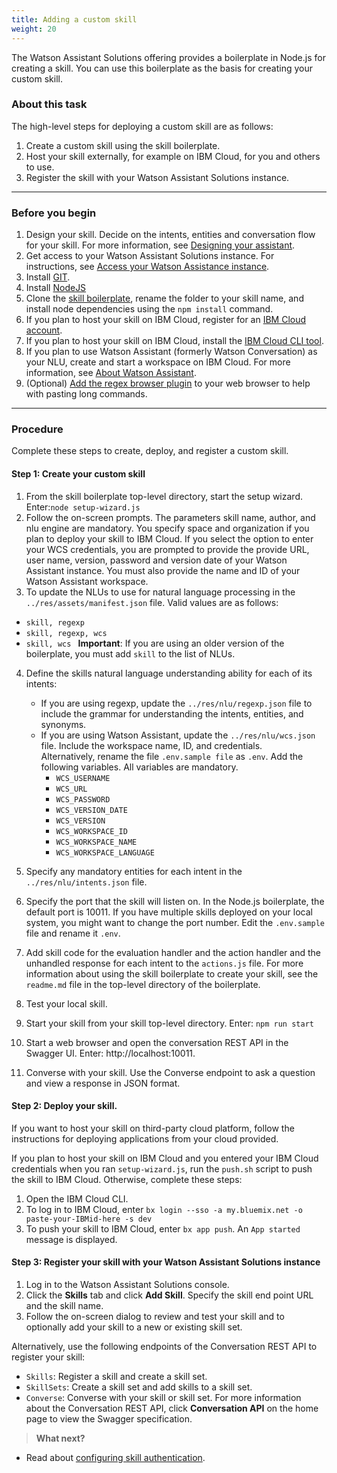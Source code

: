 ```yaml
---
title: Adding a custom skill
weight: 20
---
```

The Watson Assistant Solutions offering provides a boilerplate in Node.js for creating a skill.  You can use this boilerplate as the basis for creating your custom skill.

### About this task
The high-level steps for deploying a custom skill are as follows:
1. Create a custom skill using the skill boilerplate.
2. Host your skill externally, for example on IBM Cloud, for you and others to use.
3. Register the skill with your Watson Assistant Solutions instance.

---
### Before you begin
1. Design your skill.  Decide on the intents, entities and conversation flow for your skill.  For more information, see [Designing your assistant]({{site.baseurl}}/design/how-to-design-your-assistant/).
2. Get access to your Watson Assistant Solutions instance.  For instructions, see [Access your Watson Assistance  instance]({{site.baseurl}}/get-started/get-api-key/).
3. Install [GIT](https://git-scm.com/downloads).
4. Install [NodeJS](https://nodejs.org/dist/v8.9.1/)
5. Clone the [skill boilerplate](https://github.com/Watson-Personal-Assistant/SkillBoilerplate), rename the folder to your skill name, and install node dependencies using the ```npm install``` command.
6. If you plan to host your skill on IBM Cloud, register for an [IBM Cloud account](https://www.ibm.com/account/us-en/signup/register.html).
7. If you plan to host your skill on IBM Cloud, install the [IBM Cloud CLI tool](https://console.bluemix.net/docs/cli/index.html#cli).
8. If you plan to use Watson Assistant (formerly Watson Conversation) as your NLU, create and start a workspace on IBM Cloud. For more information, see [About Watson Assistant](https://console.bluemix.net/docs/services/conversation/).
9. (Optional) [Add the regex browser plugin]({{site.baseurl}}/get-help/troubleshooting/) to your web browser to help with pasting long commands.

---
### Procedure
Complete these steps to create, deploy, and register a custom skill.

#### Step 1: Create your custom skill
1.  From the skill boilerplate top-level directory, start the setup wizard.  Enter:```node setup-wizard.js```
2.  Follow the on-screen prompts.  The parameters skill name, author, and nlu engine are mandatory.  You specify space and organization if you plan to deploy your skill to IBM Cloud.   If you select the option to enter your WCS credentials, you are prompted to provide the provide URL, user name, version, password and version date of your Watson Assistant instance.  You must also provide the name and ID of your Watson Assistant workspace.
3. To update the NLUs to use for natural language processing in the ```../res/assets/manifest.json``` file.  Valid values are as follows:
  - ```skill, regexp```
  - ```skill, regexp, wcs```
  - ```skill, wcs ```
**Important**:  If you are using an older version of the boilerplate, you must add ```skill``` to the list of NLUs.
4. Define the skills natural language understanding ability for each of its intents:
   - If you are using regexp, update the ```../res/nlu/regexp.json``` file to include the grammar for understanding the intents, entities, and synonyms.
   - If you are using Watson Assistant, update the ```../res/nlu/wcs.json``` file. Include the workspace name, ID, and credentials.  
   Alternatively, rename the file ```.env.sample file``` as ```.env```. Add the following variables.  All variables are mandatory.
        - ```WCS_USERNAME```
        - ```WCS_URL```
        - ```WCS_PASSWORD```
        - ```WCS_VERSION_DATE```
        - ```WCS_VERSION```
        - ```WCS_WORKSPACE_ID``` 
        - ```WCS_WORKSPACE_NAME```
        - ```WCS_WORKSPACE_LANGUAGE```

5.  Specify any mandatory entities for each intent in the ```../res/nlu/intents.json``` file.  
6.  Specify the port that the skill will listen on.  In the  Node.js boilerplate, the default port is 10011. If you have multiple skills deployed on your local system, you might want to change the port number.  Edit the ```.env.sample``` file and rename it ```.env```.
7. Add skill code for the evaluation handler and the action handler and the unhandled response for each intent to the ```actions.js```  file.
For more information about using the skill boilerplate to create your skill, see the ```readme.md``` file in the top-level directory of the boilerplate.
8.  Test your local skill.
  1. Start your skill from your skill top-level directory.  Enter: ```npm run start```
  2. Start a web browser and open the conversation REST API in the Swagger UI.  Enter: http://localhost:10011.
  3. Converse with your skill. Use the Converse endpoint to ask a question and view a response in JSON format.

#### Step 2: Deploy your skill.
If you want to host your skill on third-party cloud platform, follow the instructions for deploying applications from your cloud provided.

If you plan to host your skill on IBM Cloud and you entered your IBM Cloud credentials when you ran ```setup-wizard.js```, run the `push.sh` script to push the skill to IBM Cloud. Otherwise, complete these steps:
1. Open the IBM Cloud CLI.
2. To log in to IBM Cloud, enter ```bx login --sso -a my.bluemix.net -o paste-your-IBMid-here -s dev```
3. To push your skill to IBM Cloud, enter  ```bx app push```.  An ```App started``` message is displayed.

#### Step 3: Register your skill with your  Watson Assistant Solutions instance
1. Log in to the Watson Assistant Solutions console.
2. Click the **Skills** tab and click **Add Skill**.  Specify the skill end point URL and the skill name.
3. Follow the on-screen dialog to review and test your skill and to optionally add your skill to a new or existing skill set.

Alternatively, use the following endpoints of the Conversation REST API to register your skill:
- ```Skills```: Register a skill and create a skill set.
- ```SkillSets```: Create a skill set and add skills to a skill set.
- ```Converse```: Converse with your skill or skill set.
For more information about the Conversation REST API, click **Conversation API** on the home page to view the Swagger specification.

> **What next?**
* Read about [configuring skill authentication]({{site.baseurl}}/skill/adding_skill_authentication).
